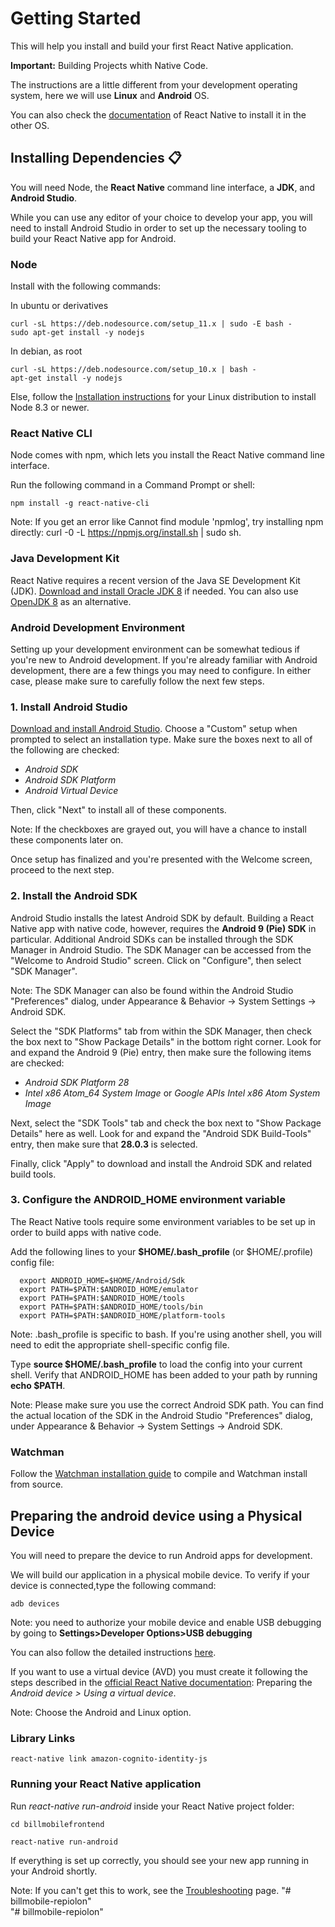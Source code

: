 # Getting Started

This will help you install and build your first React Native application.

**Important:** Building Projects whith Native Code.

The instructions are a little different from your development operating system, here we will use **Linux** and **Android** OS.

You can also check the [documentation](https://facebook.github.io/react-native/docs/getting-started.html) of React Native to install it in the other OS.

## Installing Dependencies 📋

You will need Node, the **React Native** command line interface, a **JDK**, and **Android Studio**.

While you can use any editor of your choice to develop your app, you will need to install Android Studio in order to set up the necessary tooling to build your React Native app for Android.

### Node 

Install with the following commands:

In ubuntu or derivatives
```
curl -sL https://deb.nodesource.com/setup_11.x | sudo -E bash -
sudo apt-get install -y nodejs
```

In debian, as root
```
curl -sL https://deb.nodesource.com/setup_10.x | bash -
apt-get install -y nodejs
```

Else, follow the [Installation instructions](https://nodejs.org/en/download/package-manager/) for your Linux distribution to install Node 8.3 or newer.

### React Native CLI

Node comes with npm, which lets you install the React Native command line interface.

Run the following command in a Command Prompt or shell:

```
npm install -g react-native-cli
```

Note: If you get an error like Cannot find module 'npmlog', try installing npm directly: curl -0 -L https://npmjs.org/install.sh | sudo sh.

### Java Development Kit

React Native requires a recent version of the Java SE Development Kit (JDK). [Download and install Oracle JDK 8](https://www.oracle.com/technetwork/java/javase/downloads/jdk8-downloads-2133151.html) if needed. You can also use [OpenJDK 8](http://openjdk.java.net/install/) as an alternative.

### Android Development Environment

Setting up your development environment can be somewhat tedious if you're new to Android development. If you're already familiar with Android development, there are a few things you may need to configure. In either case, please make sure to carefully follow the next few steps.

### 1. Install Android Studio

[Download and install Android Studio](https://developer.android.com/studio/). Choose a "Custom" setup when prompted to select an installation type. Make sure the boxes next to all of the following are checked:

* _Android SDK_
* _Android SDK Platform_
* _Android Virtual Device_

Then, click "Next" to install all of these components.

Note: If the checkboxes are grayed out, you will have a chance to install these components later on.

Once setup has finalized and you're presented with the Welcome screen, proceed to the next step.

### 2. Install the Android SDK

Android Studio installs the latest Android SDK by default. Building a React Native app with native code, however, requires the **Android 9 (Pie) SDK** in particular. Additional Android SDKs can be installed through the SDK Manager in Android Studio. The SDK Manager can be accessed from the "Welcome to Android Studio" screen. Click on "Configure", then select "SDK Manager".

Note: The SDK Manager can also be found within the Android Studio "Preferences" dialog, under Appearance & Behavior → System Settings → Android SDK.

Select the "SDK Platforms" tab from within the SDK Manager, then check the box next to "Show Package Details" in the bottom right corner. Look for and expand the Android 9 (Pie) entry, then make sure the following items are checked:

* _Android SDK Platform 28_
* _Intel x86 Atom_64 System Image_ or _Google APIs Intel x86 Atom System Image_

Next, select the "SDK Tools" tab and check the box next to "Show Package Details" here as well. Look for and expand the "Android SDK Build-Tools" entry, then make sure that **28.0.3** is selected.

Finally, click "Apply" to download and install the Android SDK and related build tools.

### 3. Configure the ANDROID_HOME environment variable

The React Native tools require some environment variables to be set up in order to build apps with native code.

Add the following lines to your **$HOME/.bash_profile** (or $HOME/.profile) config file:

```
  export ANDROID_HOME=$HOME/Android/Sdk
  export PATH=$PATH:$ANDROID_HOME/emulator
  export PATH=$PATH:$ANDROID_HOME/tools
  export PATH=$PATH:$ANDROID_HOME/tools/bin
  export PATH=$PATH:$ANDROID_HOME/platform-tools
```

Note: .bash_profile is specific to bash. If you're using another shell, you will need to edit the appropriate shell-specific config file.

Type **source $HOME/.bash_profile** to load the config into your current shell. Verify that ANDROID_HOME has been added to your path by running **echo $PATH**.

Note: Please make sure you use the correct Android SDK path. You can find the actual location of the SDK in the Android Studio "Preferences" dialog, under Appearance & Behavior → System Settings → Android SDK.


### Watchman

Follow the [Watchman installation guide](https://facebook.github.io/watchman/docs/install.html#buildinstall) to compile and Watchman install from source.


## Preparing the android device using a Physical Device

You will need to prepare the device to run Android apps for development.

We will build our application in a physical mobile device. To verify if your device is connected,type the following command:

```
adb devices
```
Note: you need to authorize your mobile device and enable USB debugging by going to **Settings>Developer Options>USB debugging**

You can also follow the detailed instructions [here](https://facebook.github.io/react-native/docs/running-on-device).

If you want to use a virtual device (AVD) you must create it following the steps described in the [official React Native documentation](https://facebook.github.io/react-native/docs/getting-started.html#content): Preparing the _Android device > Using a virtual device_.

Note: Choose the Android and Linux option.

### Library Links 
`react-native link amazon-cognito-identity-js`

### Running your React Native application

Run _react-native run-android_ inside your React Native project folder:

```
cd billmobilefrontend

react-native run-android
```

If everything is set up correctly, you should see your new app running in your Android shortly.

Note: If you can't get this to work, see the [Troubleshooting](https://facebook.github.io/react-native/docs/troubleshooting#content) page.
"# billmobile-repiolon"  
"# billmobile-repiolon" 
